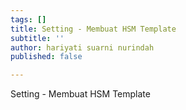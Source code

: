 ```yaml
---
tags: []
title: Setting - Membuat HSM Template
subtitle: ''
author: hariyati suarni nurindah
published: false

---
```

Setting - Membuat HSM Template